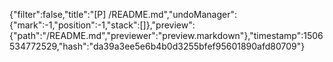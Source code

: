 {"filter":false,"title":"[P] /README.md","undoManager":{"mark":-1,"position":-1,"stack":[]},"preview":{"path":"/README.md","previewer":"preview.markdown"},"timestamp":1506534772529,"hash":"da39a3ee5e6b4b0d3255bfef95601890afd80709"}
